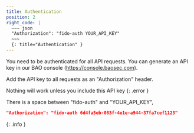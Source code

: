 ```yaml
---
title: Authentication
position: 2
right_code: |
  ~~~ json
  "Authorization": "fido-auth YOUR_API_KEY"
  ~~~
  {: title="Authentication" }
---
```


You need to be authenticated for all API requests. You can generate an API key
in our BAO console (https://console.baosec.com).

Add the API key to all requests as an "Authorization" header.

Nothing will work unless you include this API key
{: .error }

There is a space between "fido-auth" and "YOUR_API_KEY",
~~~ json
"Authorization": "fido-auth 6d4fa5eb-083f-4e1e-a944-37fa7cef1123"
~~~
{: .info }
